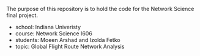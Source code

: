 
The purpose of this repository is to hold the code for the Network Science final project.

- school: Indiana Univeristy
- course: Network Science I606
- students: Moeen Arshad and Izolda Fetko
- topic: Global Flight Route Network Analysis
